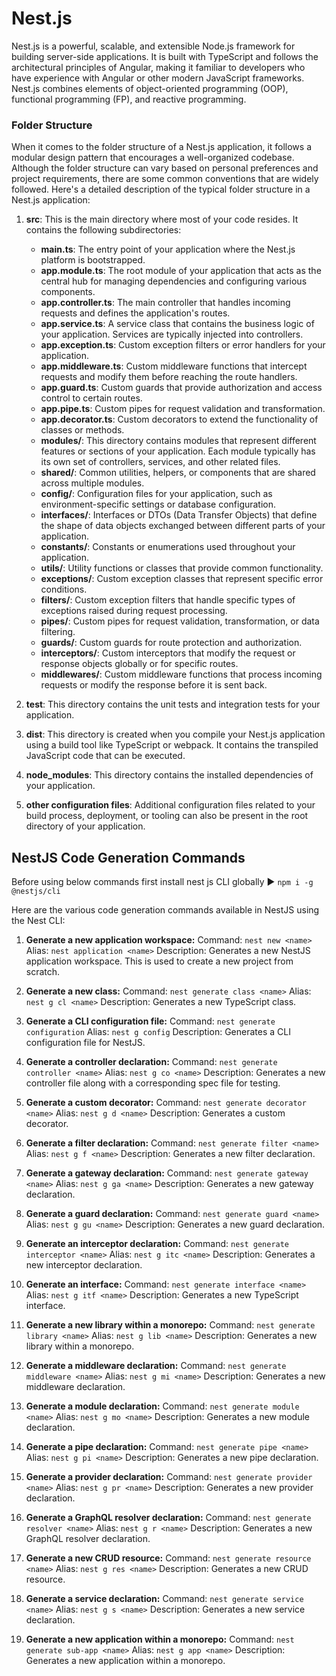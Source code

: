 # Nest.js

Nest.js is a powerful, scalable, and extensible Node.js framework for building server-side applications. It is built with TypeScript and follows the architectural principles of Angular, making it familiar to developers who have experience with Angular or other modern JavaScript frameworks. Nest.js combines elements of object-oriented programming (OOP), functional programming (FP), and reactive programming.

### Folder Structure

When it comes to the folder structure of a Nest.js application, it follows a modular design pattern that encourages a well-organized codebase. Although the folder structure can vary based on personal preferences and project requirements, there are some common conventions that are widely followed. Here's a detailed description of the typical folder structure in a Nest.js application:

1. **src**: This is the main directory where most of your code resides. It contains the following subdirectories:
   - **main.ts**: The entry point of your application where the Nest.js platform is bootstrapped.
   - **app.module.ts**: The root module of your application that acts as the central hub for managing dependencies and configuring various components.
   - **app.controller.ts**: The main controller that handles incoming requests and defines the application's routes.
   - **app.service.ts**: A service class that contains the business logic of your application. Services are typically injected into controllers.
   - **app.exception.ts**: Custom exception filters or error handlers for your application.
   - **app.middleware.ts**: Custom middleware functions that intercept requests and modify them before reaching the route handlers.
   - **app.guard.ts**: Custom guards that provide authorization and access control to certain routes.
   - **app.pipe.ts**: Custom pipes for request validation and transformation.
   - **app.decorator.ts**: Custom decorators to extend the functionality of classes or methods.
   - **modules/**: This directory contains modules that represent different features or sections of your application. Each module typically has its own set of controllers, services, and other related files.
   - **shared/**: Common utilities, helpers, or components that are shared across multiple modules.
   - **config/**: Configuration files for your application, such as environment-specific settings or database configuration.
   - **interfaces/**: Interfaces or DTOs (Data Transfer Objects) that define the shape of data objects exchanged between different parts of your application.
   - **constants/**: Constants or enumerations used throughout your application.
   - **utils/**: Utility functions or classes that provide common functionality.
   - **exceptions/**: Custom exception classes that represent specific error conditions.
   - **filters/**: Custom exception filters that handle specific types of exceptions raised during request processing.
   - **pipes/**: Custom pipes for request validation, transformation, or data filtering.
   - **guards/**: Custom guards for route protection and authorization.
   - **interceptors/**: Custom interceptors that modify the request or response objects globally or for specific routes.
   - **middlewares/**: Custom middleware functions that process incoming requests or modify the response before it is sent back.

2. **test**: This directory contains the unit tests and integration tests for your application.

3. **dist**: This directory is created when you compile your Nest.js application using a build tool like TypeScript or webpack. It contains the transpiled JavaScript code that can be executed.

4. **node_modules**: This directory contains the installed dependencies of your application.

5. **other configuration files**: Additional configuration files related to your build process, deployment, or tooling can also be present in the root directory of your application.

## NestJS Code Generation Commands

Before using below commands first install nest js CLI globally ▶ `npm i -g @nestjs/cli`

Here are the various code generation commands available in NestJS using the Nest CLI:

1. **Generate a new application workspace:**
   Command: `nest new <name>`
   Alias: `nest application <name>`
   Description: Generates a new NestJS application workspace. This is used to create a new project from scratch.

2. **Generate a new class:**
   Command: `nest generate class <name>`
   Alias: `nest g cl <name>`
   Description: Generates a new TypeScript class.

3. **Generate a CLI configuration file:**
   Command: `nest generate configuration`
   Alias: `nest g config`
   Description: Generates a CLI configuration file for NestJS.

4. **Generate a controller declaration:**
   Command: `nest generate controller <name>`
   Alias: `nest g co <name>`
   Description: Generates a new controller file along with a corresponding spec file for testing.

5. **Generate a custom decorator:**
   Command: `nest generate decorator <name>`
   Alias: `nest g d <name>`
   Description: Generates a custom decorator.

6. **Generate a filter declaration:**
   Command: `nest generate filter <name>`
   Alias: `nest g f <name>`
   Description: Generates a new filter declaration.

7. **Generate a gateway declaration:**
   Command: `nest generate gateway <name>`
   Alias: `nest g ga <name>`
   Description: Generates a new gateway declaration.

8. **Generate a guard declaration:**
   Command: `nest generate guard <name>`
   Alias: `nest g gu <name>`
   Description: Generates a new guard declaration.

9. **Generate an interceptor declaration:**
   Command: `nest generate interceptor <name>`
   Alias: `nest g itc <name>`
   Description: Generates a new interceptor declaration.

10. **Generate an interface:**
    Command: `nest generate interface <name>`
    Alias: `nest g itf <name>`
    Description: Generates a new TypeScript interface.

11. **Generate a new library within a monorepo:**
    Command: `nest generate library <name>`
    Alias: `nest g lib <name>`
    Description: Generates a new library within a monorepo.

12. **Generate a middleware declaration:**
    Command: `nest generate middleware <name>`
    Alias: `nest g mi <name>`
    Description: Generates a new middleware declaration.

13. **Generate a module declaration:**
    Command: `nest generate module <name>`
    Alias: `nest g mo <name>`
    Description: Generates a new module declaration.

14. **Generate a pipe declaration:**
    Command: `nest generate pipe <name>`
    Alias: `nest g pi <name>`
    Description: Generates a new pipe declaration.

15. **Generate a provider declaration:**
    Command: `nest generate provider <name>`
    Alias: `nest g pr <name>`
    Description: Generates a new provider declaration.

16. **Generate a GraphQL resolver declaration:**
    Command: `nest generate resolver <name>`
    Alias: `nest g r <name>`
    Description: Generates a new GraphQL resolver declaration.

17. **Generate a new CRUD resource:**
    Command: `nest generate resource <name>`
    Alias: `nest g res <name>`
    Description: Generates a new CRUD resource.

18. **Generate a service declaration:**
    Command: `nest generate service <name>`
    Alias: `nest g s <name>`
    Description: Generates a new service declaration.

19. **Generate a new application within a monorepo:**
    Command: `nest generate sub-app <name>`
    Alias: `nest g app <name>`
    Description: Generates a new application within a monorepo.
